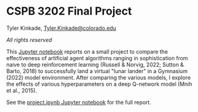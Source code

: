 # CSPB 3202 Final Project #

Tyler Kinkade, Tyler.Kinkade@colorado.edu    

_All rights reserved_

This [Jupyter notebook](https://github.com/jaki9292/rl-project/blob/main/project.ipynb) reports on a small project to compare the effectiveness of artificial agent algorithms ranging in sophistication from naive to deep reinforcement learning (Russell & Norvig, 2022; Sutton & Barto, 2018) to successfully land a virtual "lunar lander" in a Gymnasium (2022) model environment. After comparing the various models, I explore the effects of various hyperparameters on a deep Q-network model (Mnih et al., 2015).

See the [project.ipynb Jupyter notebook](https://github.com/jaki9292/rl-project/blob/main/project.ipynb) for the full report.